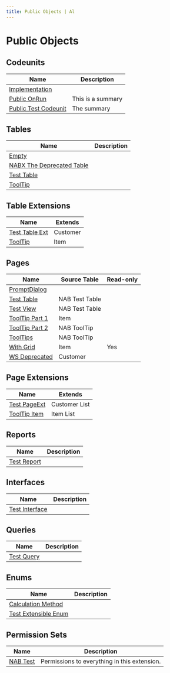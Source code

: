 ```yaml
---
title: Public Objects | Al
---
```

# Public Objects

## Codeunits

| Name | Description |
| ----- | ------ |
| [Implementation](codeunit-nab-implementation/index.md) |  |
| [Public OnRun](codeunit-nab-public-on-run/index.md) | This is a summary |
| [Public Test Codeunit](codeunit-nab-public-test-codeunit/index.md) | The summary |

## Tables

| Name | Description |
| ----- | ------ |
| [Empty](table-empty/index.md) |  |
| [NABX The Deprecated Table](table-nab-nabx-the-deprecated-table/index.md) |  |
| [Test Table](table-nab-test-table/index.md) |  |
| [ToolTip](table-nab-tool-tip/index.md) |  |

## Table Extensions

| Name | Extends |
| ----- | ------ |
| [Test Table Ext](tableextension-nab-test-table-ext/index.md) | Customer |
| [ToolTip](tableextension-nab-tool-tip/index.md) | Item |

## Pages

| Name | Source Table | Read-only |
| ----- | ------ | ------ |
| [PromptDialog](page-nab-prompt-dialog/index.md) |  |  |
| [Test Table](page-nab-test-table/index.md) | NAB Test Table |  |
| [Test View](page-nab-test-view/index.md) | NAB Test Table |  |
| [ToolTip Part 1](page-nab-tool-tip-part-1/index.md) | Item |  |
| [ToolTip Part 2](page-nab-tool-tip-part-2/index.md) | NAB ToolTip |  |
| [ToolTips](page-nab-tool-tips/index.md) | NAB ToolTip |  |
| [With Grid](page-nab-with-grid/index.md) | Item | Yes |
| [WS Deprecated](page-nab-ws-deprecated/index.md) | Customer |  |

## Page Extensions

| Name | Extends |
| ----- | ------ |
| [Test PageExt](pageextension-nab-test-page-ext/index.md) | Customer List |
| [ToolTip Item](pageextension-nab-tool-tip-item/index.md) | Item List |

## Reports

| Name | Description |
| ----- | ------ |
| [Test Report](report-nab-test-report/index.md) |  |

## Interfaces

| Name | Description |
| ----- | ------ |
| [Test Interface](interface-nab-test-interface/index.md) |  |

## Queries

| Name | Description |
| ----- | ------ |
| [Test Query](query-nab-test-query/index.md) |  |

## Enums

| Name | Description |
| ----- | ------ |
| [Calculation Method](enum-nab-calculation-method/index.md) |  |
| [Test Extensible Enum](enum-nab-test-extensible-enum/index.md) |  |

## Permission Sets

| Name | Description |
| ----- | ------ |
| [NAB Test](permissionset-nab-test/index.md) | Permissions to everything in this extension. |
